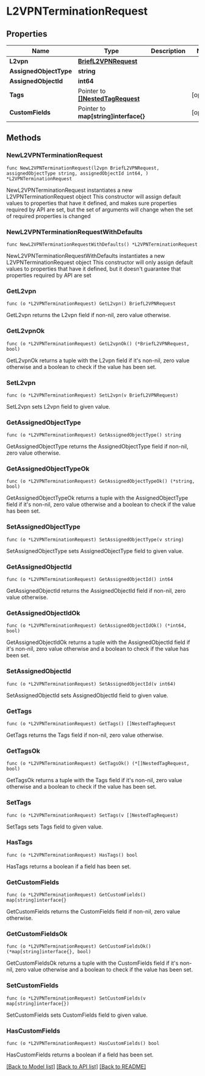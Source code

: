 # L2VPNTerminationRequest

## Properties

Name | Type | Description | Notes
------------ | ------------- | ------------- | -------------
**L2vpn** | [**BriefL2VPNRequest**](BriefL2VPNRequest.md) |  | 
**AssignedObjectType** | **string** |  | 
**AssignedObjectId** | **int64** |  | 
**Tags** | Pointer to [**[]NestedTagRequest**](NestedTagRequest.md) |  | [optional] 
**CustomFields** | Pointer to **map[string]interface{}** |  | [optional] 

## Methods

### NewL2VPNTerminationRequest

`func NewL2VPNTerminationRequest(l2vpn BriefL2VPNRequest, assignedObjectType string, assignedObjectId int64, ) *L2VPNTerminationRequest`

NewL2VPNTerminationRequest instantiates a new L2VPNTerminationRequest object
This constructor will assign default values to properties that have it defined,
and makes sure properties required by API are set, but the set of arguments
will change when the set of required properties is changed

### NewL2VPNTerminationRequestWithDefaults

`func NewL2VPNTerminationRequestWithDefaults() *L2VPNTerminationRequest`

NewL2VPNTerminationRequestWithDefaults instantiates a new L2VPNTerminationRequest object
This constructor will only assign default values to properties that have it defined,
but it doesn't guarantee that properties required by API are set

### GetL2vpn

`func (o *L2VPNTerminationRequest) GetL2vpn() BriefL2VPNRequest`

GetL2vpn returns the L2vpn field if non-nil, zero value otherwise.

### GetL2vpnOk

`func (o *L2VPNTerminationRequest) GetL2vpnOk() (*BriefL2VPNRequest, bool)`

GetL2vpnOk returns a tuple with the L2vpn field if it's non-nil, zero value otherwise
and a boolean to check if the value has been set.

### SetL2vpn

`func (o *L2VPNTerminationRequest) SetL2vpn(v BriefL2VPNRequest)`

SetL2vpn sets L2vpn field to given value.


### GetAssignedObjectType

`func (o *L2VPNTerminationRequest) GetAssignedObjectType() string`

GetAssignedObjectType returns the AssignedObjectType field if non-nil, zero value otherwise.

### GetAssignedObjectTypeOk

`func (o *L2VPNTerminationRequest) GetAssignedObjectTypeOk() (*string, bool)`

GetAssignedObjectTypeOk returns a tuple with the AssignedObjectType field if it's non-nil, zero value otherwise
and a boolean to check if the value has been set.

### SetAssignedObjectType

`func (o *L2VPNTerminationRequest) SetAssignedObjectType(v string)`

SetAssignedObjectType sets AssignedObjectType field to given value.


### GetAssignedObjectId

`func (o *L2VPNTerminationRequest) GetAssignedObjectId() int64`

GetAssignedObjectId returns the AssignedObjectId field if non-nil, zero value otherwise.

### GetAssignedObjectIdOk

`func (o *L2VPNTerminationRequest) GetAssignedObjectIdOk() (*int64, bool)`

GetAssignedObjectIdOk returns a tuple with the AssignedObjectId field if it's non-nil, zero value otherwise
and a boolean to check if the value has been set.

### SetAssignedObjectId

`func (o *L2VPNTerminationRequest) SetAssignedObjectId(v int64)`

SetAssignedObjectId sets AssignedObjectId field to given value.


### GetTags

`func (o *L2VPNTerminationRequest) GetTags() []NestedTagRequest`

GetTags returns the Tags field if non-nil, zero value otherwise.

### GetTagsOk

`func (o *L2VPNTerminationRequest) GetTagsOk() (*[]NestedTagRequest, bool)`

GetTagsOk returns a tuple with the Tags field if it's non-nil, zero value otherwise
and a boolean to check if the value has been set.

### SetTags

`func (o *L2VPNTerminationRequest) SetTags(v []NestedTagRequest)`

SetTags sets Tags field to given value.

### HasTags

`func (o *L2VPNTerminationRequest) HasTags() bool`

HasTags returns a boolean if a field has been set.

### GetCustomFields

`func (o *L2VPNTerminationRequest) GetCustomFields() map[string]interface{}`

GetCustomFields returns the CustomFields field if non-nil, zero value otherwise.

### GetCustomFieldsOk

`func (o *L2VPNTerminationRequest) GetCustomFieldsOk() (*map[string]interface{}, bool)`

GetCustomFieldsOk returns a tuple with the CustomFields field if it's non-nil, zero value otherwise
and a boolean to check if the value has been set.

### SetCustomFields

`func (o *L2VPNTerminationRequest) SetCustomFields(v map[string]interface{})`

SetCustomFields sets CustomFields field to given value.

### HasCustomFields

`func (o *L2VPNTerminationRequest) HasCustomFields() bool`

HasCustomFields returns a boolean if a field has been set.


[[Back to Model list]](../README.md#documentation-for-models) [[Back to API list]](../README.md#documentation-for-api-endpoints) [[Back to README]](../README.md)


